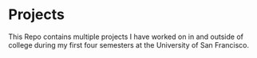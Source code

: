 # Projects
This Repo contains multiple projects I have worked on in and outside of college during my first four semesters at the University of San Francisco.
